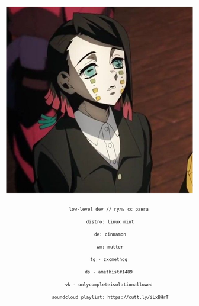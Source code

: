 <p align="center">
  <img src="https://github.com/meth1337/meth1337/blob/main/enmu.jpg" />
</p>

<p align="center">
  <code>
        low-level dev // гуль сс ранга <br >
        distro: linux mint<br> 
        de: cinnamon<br>
        wm: mutter<br>
        tg - zxcmethqq <br>
        ds - amethist#1489 <br>
        vk - onlycompleteisolationallowed <br>
        soundcloud playlist: https://cutt.ly/iLxBHrT
  </code>
</p>
